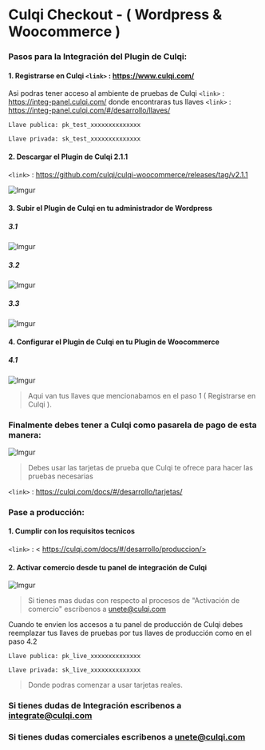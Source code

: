# Culqi Checkout - ( Wordpress & Woocommerce )

### Pasos para la Integración del Plugin de Culqi:

#### 1. Registrarse en Culqi   `<link>` : <https://www.culqi.com/>

Asi podras tener acceso al ambiente de pruebas de Culqi `<link>` : <https://integ-panel.culqi.com/>
donde encontraras tus llaves `<link>` : <https://integ-panel.culqi.com/#/desarrollo/llaves/> 

`Llave publica: pk_test_xxxxxxxxxxxxxx`

`Llave privada: sk_test_xxxxxxxxxxxxxx`

#### 2. Descargar  el Plugin de Culqi 2.1.1 

`<link>` : <https://github.com/culqi/culqi-woocommerce/releases/tag/v2.1.1> 

![Imgur](https://i.imgur.com/5jnekNE.png)

#### 3. Subir el Plugin de Culqi en tu administrador de Wordpress

##### 3.1
![Imgur](https://i.imgur.com/a87KPfJ.png)

##### 3.2
![Imgur](https://i.imgur.com/ExyKrGf.png)

##### 3.3
![Imgur](https://i.imgur.com/bdzxZYJ.png)

#### 4. Configurar el Plugin de Culqi en tu Plugin de Woocommerce

##### 4.1
![Imgur](https://i.imgur.com/4vZDmFJ.png)
> Aqui van tus llaves que mencionabamos en el paso 1 ( Registrarse en Culqi ).

### Finalmente debes tener a Culqi como pasarela de pago de esta manera:

![Imgur](https://i.imgur.com/E1vxg3j.png)

> Debes usar las tarjetas de prueba que Culqi te ofrece para hacer las pruebas necesarias

`<link>` : <https://culqi.com/docs/#/desarrollo/tarjetas/> 

### Pase a producción:

#### 1. Cumplir con los requisitos tecnicos

`<link>` : < https://culqi.com/docs/#/desarrollo/produccion/> 

#### 2. Activar comercio desde tu panel de integración de Culqi

![Imgur](https://i.imgur.com/wVOz6cc.png)

> Si tienes mas dudas con respecto al procesos de "Activación de comercio" escribenos a unete@culqi.com

Cuando te envien los accesos a tu panel de producción de Culqi debes reemplazar
tus llaves de pruebas por tus llaves de producción como en el paso 4.2 

`Llave publica: pk_live_xxxxxxxxxxxxxx`

`Llave privada: sk_live_xxxxxxxxxxxxxx`

> Donde podras comenzar a usar tarjetas reales.


### Si tienes dudas de Integración escribenos a integrate@culqi.com

### Si tienes dudas comerciales escribenos a unete@culqi.com
